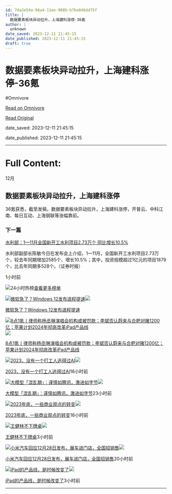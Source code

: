 ```yaml
---
id: 7da2e54a-98a4-11ee-908b-b7be846dd75f
title: |
  数据要素板块异动拉升，上海建科涨停-36氪
author: |
  unknown
date_saved: 2023-12-11 21:45:15
date_published: 2023-12-11 21:45:15
draft: true
---
```


# 数据要素板块异动拉升，上海建科涨停-36氪
#Omnivore

[Read on Omnivore](https://omnivore.app/me/36-18c5c38c8a5)

[Read Original](https://36kr.com/newsflashes/2557167456344707?f=rss)

date_saved: 2023-12-11 21:45:15

date_published: 2023-12-11 21:45:15

--- 

# Full Content: 

12月

## 数据要素板块异动拉升，上海建科涨停

36氪获悉，截至发稿，数据要素板块异动拉升，上海建科涨停，开普云、中科江南、每日互动、上海钢联等涨幅靠前。

### 下一篇

[水利部：1—11月全国新开工水利项目2.73万个 同比增长10.5%](https://36kr.com/newsflashes/2557164713138824)

水利部副部长陈敏今日在发布会上介绍，1—11月，全国新开工水利项目2.73万个，较去年同期增加2585个、增长10.5%；其中，投资规模超过1亿元的项目1879个，比去年同期多528个。（证券时报）

1小时前

![](https://proxy-prod.omnivore-image-cache.app/0x0,s0eCG3NmJZlzaDxXAvkNascOFp7j6lqhkmfTMNMyI3bI/https://static.36krcdn.com/36kr-web/static/home.d1523964.png)24小时热榜[查看更多榜单](https://36kr.com/hot-list/catalog)

[![微软急了？Windows 12发布进程提速](https://proxy-prod.omnivore-image-cache.app/0x0,sRfmfEjI1RMmoMnf8FR4WEW8QnvlDMElx0peVQocqc2c/https://img.36krcdn.com/hsossms/20231211/v2_9a52c4f1151840d5bfafa0714b5fc530@5091053_oswg521540oswg1053oswg495_img_png?x-oss-process=image/resize,m_mfit,w_600,h_400,limit_0/crop,w_600,h_400,g_center)](https://36kr.com/p/2555801615278215)![](https://proxy-prod.omnivore-image-cache.app/0x0,s0eCG3NmJZlzaDxXAvkNascOFp7j6lqhkmfTMNMyI3bI/https://static.36krcdn.com/36kr-web/static/home.d1523964.png)

[微软急了？Windows 12发布进程提速](https://36kr.com/p/2555801615278215)

[![8点1氪丨律师称杨丞琳演唱会机构或被罚款；李斌否认蔚来与合肥对赌1200亿；苹果计划2024年彻底改革iPad产品线](https://proxy-prod.omnivore-image-cache.app/0x0,sIQMM1ZKJ2HXYrFciH7jjdGuNMTMXmTo_8yiIiTsO8Wo/https://img.36krcdn.com/hsossms/20231212/v2_0265e9d6c5c1473fa472b002da78991a@5667365_oswg126391oswg1053oswg495_img_jpeg?x-oss-process=image/resize,m_mfit,w_600,h_400,limit_0/crop,w_600,h_400,g_center)](https://36kr.com/p/2557015822588546)![](https://proxy-prod.omnivore-image-cache.app/0x0,s0eCG3NmJZlzaDxXAvkNascOFp7j6lqhkmfTMNMyI3bI/https://static.36krcdn.com/36kr-web/static/home.d1523964.png)

[8点1氪丨律师称杨丞琳演唱会机构或被罚款；李斌否认蔚来与合肥对赌1200亿；苹果计划2024年彻底改革iPad产品线](https://36kr.com/p/2557015822588546)

[![2023，没有一个打工人逃得过AI](https://proxy-prod.omnivore-image-cache.app/0x0,sLDvCJuQUrFGr8FPJbjE8DZtNU6ArxqWkaqVDTmer-NQ/https://img.36krcdn.com/hsossms/20231211/v2_4c46703b3ddb4395aed1f7a9cd148045@46958_oswg796871oswg1053oswg495_img_png?x-oss-process=image/resize,m_mfit,w_600,h_400,limit_0/crop,w_600,h_400,g_center)](https://36kr.com/p/2556198864492673)![](https://proxy-prod.omnivore-image-cache.app/0x0,s0eCG3NmJZlzaDxXAvkNascOFp7j6lqhkmfTMNMyI3bI/https://static.36krcdn.com/36kr-web/static/home.d1523964.png)

[2023，没有一个打工人逃得过AI](https://36kr.com/p/2556198864492673)16小时前

[![大模型「混乱期」：谨慎如腾讯，激进如字节](https://proxy-prod.omnivore-image-cache.app/0x0,sMfKvh8BfgnsOAXr7ZRcJ1SwoStzKx-dqlHH6Jk91cXE/https://img.36krcdn.com/hsossms/20231211/v2_bc97c6a3099a4a469b36a6c89c73648e@5091053_oswg460740oswg1053oswg495_img_png?x-oss-process=image/resize,m_mfit,w_600,h_400,limit_0/crop,w_600,h_400,g_center)](https://36kr.com/p/2555801625319560)![](https://proxy-prod.omnivore-image-cache.app/0x0,s0eCG3NmJZlzaDxXAvkNascOFp7j6lqhkmfTMNMyI3bI/https://static.36krcdn.com/36kr-web/static/home.d1523964.png)

[大模型「混乱期」：谨慎如腾讯，激进如字节](https://36kr.com/p/2555801625319560)23小时前

[![2023年底，一些商业观点的转变](https://proxy-prod.omnivore-image-cache.app/0x0,syk2LdCTLeovPYz4qdbFIhupXo9-jFMORz7GrgNHikc4/https://img.36krcdn.com/hsossms/20231211/v2_20cc316fe07042919a209c2a6f211f83@46958_oswg709236oswg1053oswg495_img_png?x-oss-process=image/resize,m_mfit,w_600,h_400,limit_0/crop,w_600,h_400,g_center)](https://36kr.com/p/2556227281967490)![](https://proxy-prod.omnivore-image-cache.app/0x0,s0eCG3NmJZlzaDxXAvkNascOFp7j6lqhkmfTMNMyI3bI/https://static.36krcdn.com/36kr-web/static/home.d1523964.png)

[2023年底，一些商业观点的转变](https://36kr.com/p/2556227281967490)16小时前

[![王健林不下牌桌](https://proxy-prod.omnivore-image-cache.app/0x0,sR06xwSEF2cTFaq1FH6637nORm9nqL6Syrwlv7Dt1yVc/https://img.36krcdn.com/hsossms/20231212/v2_7a55d110fd0b447aa4c0b2f4f20a55b2@5091053_oswg110055oswg1053oswg495_img_jpg?x-oss-process=image/resize,m_mfit,w_600,h_400,limit_0/crop,w_600,h_400,g_center)](https://36kr.com/p/2556929935006601)![](https://proxy-prod.omnivore-image-cache.app/0x0,s0eCG3NmJZlzaDxXAvkNascOFp7j6lqhkmfTMNMyI3bI/https://static.36krcdn.com/36kr-web/static/home.d1523964.png)

[王健林不下牌桌](https://36kr.com/p/2556929935006601)3小时前

[![小米汽车回应12月28日发布，展车进门店，全国招销售](https://proxy-prod.omnivore-image-cache.app/0x0,sG3pt6YkckvbR-VtaUIG-q5yEIyDsg5DwMEfaLxyyRDY/https://img.36krcdn.com/hsossms/20231211/v2_0a61a733c10a4276907a6283efdba747@46958_oswg390811oswg1053oswg495_img_png?x-oss-process=image/resize,m_mfit,w_600,h_400,limit_0/crop,w_600,h_400,g_center)](https://36kr.com/p/2555944797116553)![](https://proxy-prod.omnivore-image-cache.app/0x0,s0eCG3NmJZlzaDxXAvkNascOFp7j6lqhkmfTMNMyI3bI/https://static.36krcdn.com/36kr-web/static/home.d1523964.png)

[小米汽车回应12月28日发布，展车进门店，全国招销售](https://36kr.com/p/2555944797116553)20小时前

[![iPad的产品线，是时候改变了](https://proxy-prod.omnivore-image-cache.app/0x0,sFfTl7SPYbwd6g97aDLwez6rnUF8Nno0-qJ19oBZQR7I/https://img.36krcdn.com/hsossms/20231211/v2_ee0826f609c440109420f08c397a5bcb@1547419282_oswg51143oswg1053oswg495_img_jpg?x-oss-process=image/resize,m_mfit,w_600,h_400,limit_0/crop,w_600,h_400,g_center)](https://36kr.com/p/2556385967595650)![](https://proxy-prod.omnivore-image-cache.app/0x0,s0eCG3NmJZlzaDxXAvkNascOFp7j6lqhkmfTMNMyI3bI/https://static.36krcdn.com/36kr-web/static/home.d1523964.png)

[iPad的产品线，是时候改变了](https://36kr.com/p/2556385967595650)3小时前

---

